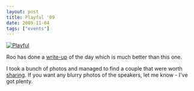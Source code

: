 ```yaml
---
layout: post
title: Playful '09
date: 2009-11-04
tags: ["events"]
---
```


[![Playful](https://farm3.static.flickr.com/2462/4075055512_233aa21903_m.jpg)](http://www.flickr.com/photos/knolleary/4075055512/ "Playful by knolleary, on Flickr")

Roo has done a [write-up](http://rooreynolds.com/2009/10/31/playful-09/) of the day which is much better than this one.

I took a bunch of photos and managed to find a couple that were worth [sharing](http://www.flickr.com/photos/knolleary/sets/72157622607389747/). If you want any blurry photos of the speakers, let me know - I've got plenty.
